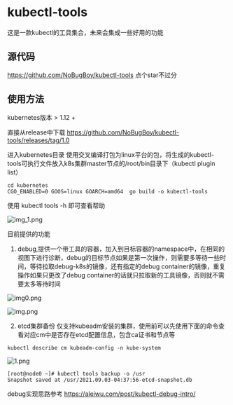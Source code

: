 # kubectl-tools

这是一款kubectl的工具集合，未来会集成一些好用的功能

## 源代码

https://github.com/NoBugBoy/kubectl-tools  点个star不过分

## 使用方法

kubernetes版本 > 1.12 + 

直接从release中下载 https://github.com/NoBugBoy/kubectl-tools/releases/tag/1.0

进入kubernetes目录 使用交叉编译打包为linux平台的包，将生成的kubectl-tools可执行文件放入k8s集群master节点的/root/bin目录下（kubectl plugin list）
```shell
cd kubernetes
CGO_ENABLED=0 GOOS=linux GOARCH=amd64  go build -o kubectl-tools
```
使用 kubectl tools -h 即可查看帮助


![img_1.png](https://p1-juejin.byteimg.com/tos-cn-i-k3u1fbpfcp/21f43e80ef9340e785319bcd9ef10643~tplv-k3u1fbpfcp-watermark.image)

目前提供的功能

1. debug,提供一个带工具的容器，加入到目标容器的namespace中，在相同的视图下进行诊断，debug的目标节点如果是第一次操作，则需要多等待一些时间，等待拉取debug-k8s的镜像，还有指定的debug container的镜像，重复操作如果只更改了debug container的话就只拉取新的工具镜像，否则就不需要太多等待时间

![img0.png](https://p1-juejin.byteimg.com/tos-cn-i-k3u1fbpfcp/beeaa0311d4d4d68a26ec131ac8938f5~tplv-k3u1fbpfcp-watermark.image)

![img.png](https://p6-juejin.byteimg.com/tos-cn-i-k3u1fbpfcp/8903e05d171442e49cf2bba77e05f8ef~tplv-k3u1fbpfcp-watermark.image)


2. etcd集群备份 仅支持kubeadm安装的集群，使用前可以先使用下面的命令查看对应cm中是否存在etcd配置信息，包含ca证书和节点等
```shell
kubectl describe cm kubeadm-config -n kube-system
```

![1.png](https://p9-juejin.byteimg.com/tos-cn-i-k3u1fbpfcp/386be153296642f8821efc6ee9ace992~tplv-k3u1fbpfcp-watermark.image)
```shell
[root@node0 ~]# kubectl tools backup -o /usr
Snapshot saved at /usr/2021.09.03-04:37:56-etcd-snapshot.db
```




debug实现思路参考 https://aleiwu.com/post/kubectl-debug-intro/
